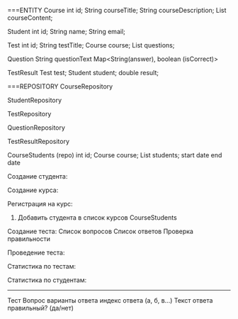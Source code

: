 

===ENTITY
Course
    int id;
    String courseTitle;
    String courseDescription;
    List<String> courseContent;

Student
    int id;
    String name;
    String email;

Test
    int id;
    String testTitle;
    Course course;
    List<Question> questions;

Question
    String questionText
    Map<String(answer), boolean (isCorrect)>

TestResult
    Test test;
    Student student;
    double result;

===REPOSITORY
CourseRepository

StudentRepository

TestRepository

QuestionRepository

TestResultRepository

CourseStudents (repo)
    int id;
    Course course;
    List<Student> students;
    start date
    end date





Создание студента:

Создание курса:

Регистрация на курс:
1. Добавить студента в список курсов CourseStudents

Создание теста:
    Список вопросов
    Список ответов
    Проверка правильности

Проведение теста:

Статистика по тестам:

Статистика по студентам:
______________________________________________________________________
Тест
    Вопрос
        варианты ответа
            индекс ответа (а, б, в...)
            Текст ответа
            правильный? (да/нет)